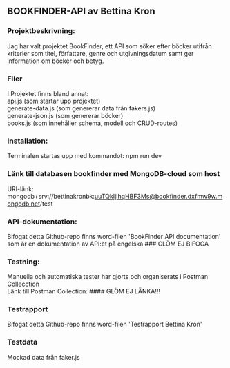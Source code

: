 ## BOOKFINDER-API av Bettina Kron

### Projektbeskrivning: 
Jag har valt projektet BookFinder, ett API som söker efter böcker utifrån kriterier som titel, författare, genre och utgivningsdatum 
samt ger information om böcker och betyg.

### Filer
I Projektet finns bland annat: \
api.js (som startar upp projektet) \
generate-data.js (som genererar data från fakers.js) \
generate-json.js (som genererar böcker)\
books.js (som innehåller schema, modell och CRUD-routes)

### Installation: 
Terminalen startas upp med kommandot: npm run dev

### Länk till databasen bookfinder med MongoDB-cloud som host
URI-länk: mongodb+srv://bettinakronbk:uuTQkIjIhqHBF3Ms@bookfinder.dxfmw9w.mongodb.net/test

### API-dokumentation:
Bifogat detta Github-repo finns word-filen 'BookFinder API documentation' som är en dokumentation av API:et på engelska ### GLÖM EJ BIFOGA

### Testning:
Manuella och automatiska tester har gjorts och organiserats i Postman Collecction \
Länk till Postman Collection: #### GLÖM EJ LÄNKA!!!


### Testrapport
Bifogat detta Github-repo finns word-filen 'Testrapport Bettina Kron'


### Testdata
Mockad data från faker.js

